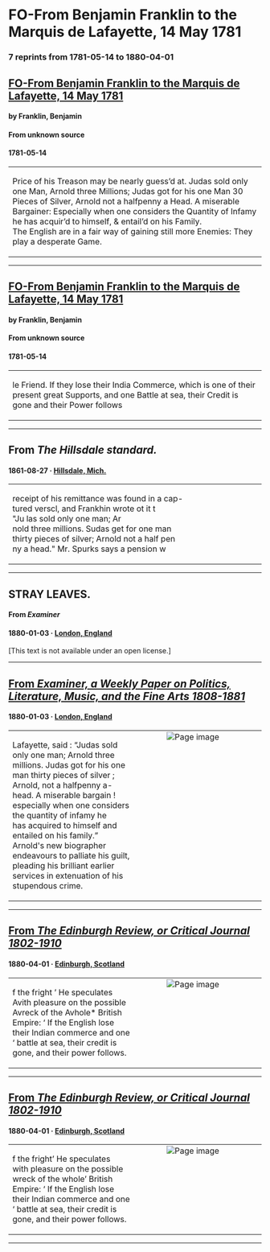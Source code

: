 
# FO-From Benjamin Franklin to the Marquis de Lafayette, 14 May 1781

### 7 reprints from 1781-05-14 to 1880-04-01

## [FO-From Benjamin Franklin to the Marquis de Lafayette, 14 May 1781](https://founders.archives.gov/documents/Franklin/01-35-02-0042)

#### by Franklin, Benjamin

#### From unknown source

#### 1781-05-14

<table style="width: 100%;"><tr><td style="width: 50%">

Price of his Treason may be nearly guess’d at. Judas sold only one Man, Arnold three Millions; Judas got for his one Man 30 Pieces of Silver, Arnold not a halfpenny a Head. A miserable Bargainer: Especially when one considers the Quantity of Infamy he has acquir’d to himself, &amp; entail’d on his Family.  
The English are in a fair way of gaining still more Enemies: They play a desperate Game.
</td></tr></table>

---

## [FO-From Benjamin Franklin to the Marquis de Lafayette, 14 May 1781](https://founders.archives.gov/documents/Franklin/01-35-02-0042)

#### by Franklin, Benjamin

#### From unknown source

#### 1781-05-14

<table style="width: 100%;"><tr><td style="width: 50%">

le Friend. If they lose their India Commerce, which is one of their present great Supports, and one Battle at sea, their Credit is gone and their Power follows
</td></tr></table>

---

## From _The Hillsdale standard._

#### 1861-08-27 &middot; [Hillsdale, Mich.](http://dbpedia.org/resource/Hillsdale%2C_Michigan)

<table style="width: 100%;"><tr><td style="width: 50%">

  
receipt of his remittance was found in a cap-  
tured verscl, and Frankhin wrote ot it t  
&quot;Ju las sold only one man; Ar­  
nold three millions. Sudas get for one man  
thirty pieces of silver; Arnold not a half pen  
ny a head.&quot; Mr. Spurks says a pension w
</td></tr></table>

---

## STRAY LEAVES.

#### From _Examiner_

#### 1880-01-03 &middot; [London, England](http://dbpedia.org/resource/London)

[This text is not available under an open license.]

---

## [From _Examiner, a Weekly Paper on Politics, Literature, Music, and the Fine Arts 1808-1881_](https://archive.org/details/sim_examiner-a-weekly-paper-on-politics-literature-music_1880-01-03_3753/page/n26/mode/1up?view=theater)

#### 1880-01-03 &middot; [London, England](http://dbpedia.org/resource/London)

<table style="width: 100%;"><tr><td style="width: 50%">

  
Lafayette, said : “Judas sold only one man; Arnold three  
millions. Judas got for his one man thirty pieces of silver ;  
Arnold, not a halfpenny a-head. A miserable bargain !  
especially when one considers the quantity of infamy he  
has acquired to himself and entailed on his family.”  
Arnold&#x27;s new biographer endeavours to palliate his guilt,  
pleading his brilliant earlier services in extenuation of his  
stupendous crime.
</td><td style="width: 50%; max-height: 75%; margin: auto; display: block;">
<img alt="Page image" src="https://iiif.archive.org/iiif/sim_examiner-a-weekly-paper-on-politics-literature-music_1880-01-03_3753&#0036;26/pct:49.120469,56.163522,39.632196,8.097484/600,/0/default.jpg"/>
</td>
</tr></table>

---

## [From _The Edinburgh Review, or Critical Journal 1802-1910_](https://archive.org/details/sim_edinburgh-review-critical-journal_1880-04_151_310/page/n58/mode/1up?view=theater)

#### 1880-04-01 &middot; [Edinburgh, Scotland](http://dbpedia.org/resource/Edinburgh)

<table style="width: 100%;"><tr><td style="width: 50%">

f the fright ’ He speculates  
Avith pleasure on the possible Avreck of the Avhole* British  
Empire: ‘ If the English lose their Indian commerce and one  
‘ battle at sea, their credit is gone, and their power follows.
</td><td style="width: 50%; max-height: 75%; margin: auto; display: block;">
<img alt="Page image" src="https://iiif.archive.org/iiif/sim_edinburgh-review-critical-journal_1880-04_151_310&#0036;58/pct:11.963190,68.938480,67.382413,6.242461/600,/0/default.jpg"/>
</td>
</tr></table>

---

## [From _The Edinburgh Review, or Critical Journal 1802-1910_](https://archive.org/details/sim_edinburgh-review-critical-journal_1880-04_151_310_0/page/n58/mode/1up?view=theater)

#### 1880-04-01 &middot; [Edinburgh, Scotland](http://dbpedia.org/resource/Edinburgh)

<table style="width: 100%;"><tr><td style="width: 50%">

f the fright’ He speculates  
with pleasure on the possible wreck of the whole’ British  
Empire: ‘ If the English lose their Indian commerce and one  
‘ battle at sea, their credit is gone, and their power follows.
</td><td style="width: 50%; max-height: 75%; margin: auto; display: block;">
<img alt="Page image" src="https://iiif.archive.org/iiif/sim_edinburgh-review-critical-journal_1880-04_151_310_0&#0036;58/pct:13.430584,69.333333,66.448692,6.242424/600,/0/default.jpg"/>
</td>
</tr></table>

---

